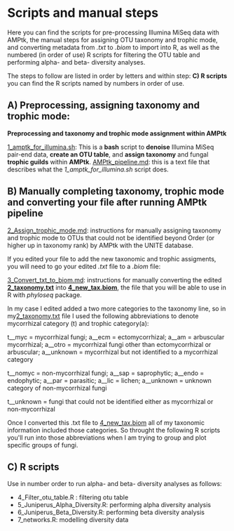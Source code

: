 # Scripts and manual steps  

Here you can find the scripts for pre-processing Illumina MiSeq data with AMPtk, the manual steps for assigning OTU taxonomy and trophic mode, and converting metadata from *.txt* to *.biom* to import into R, as well as the numbered (in order of use) R scripts for filtering the OTU table and performing alpha- and beta- diversity analyses. 

The steps to follow are listed in order by letters and within step: **C) R scripts** you can find the R scripts named by numbers in order of use.  

## A) Preprocessing, assigning taxonomy and trophic mode:

**Preprocessing and taxonomy and trophic mode assignment within AMPtk**

[1_amptk_for_illumina.sh](https://github.com/bc-anaisabel/juniperus_paper/tree/master/bin/1_amptk_for_illumina.sh): This is a **bash** script to **denoise** Illumina MiSeq pair-end data, **create an OTU table**, and **assign taxonomy** and fungal **trophic guilds** within **AMPtk**. [AMPtk_pipeline.md](https://github.com/bc-anaisabel/juniperus_paper/tree/master/bin/AMPtk_pipeline.md): this is a text file that describes what the *1_amptk_for_illumina.sh* script does. 

## B) Manually completing taxonomy, trophic mode and converting your file after running AMPtk pipeline 

[2_Assign_trophic_mode.md](https://github.com/bc-anaisabel/juniperus_paper/tree/master/bin/2_Assign_trophic_mode.md): instructions for manually assigning taxonomy and trophic mode to OTUs that could not be identified beyond Order (or higher up in taxonomy rank) by AMPtk with the UNITE database.
  
If you edited your file to add the new taxonomic and trophic assigments, you will need to go your edited *.txt* file to a *.biom* file:
  
[3_Convert_txt_to_biom.md](https://github.com/bc-anaisabel/juniperus_paper/tree/master/bin/3_Convert_txt_to_biom.md): instructions for manually converting the edited **[2_taxonomy.txt](https://github.com/bc-anaisabel/juniperus_paper/tree/master/data/2_taxonomy.txt)** into **[4_new_tax.biom](https://github.com/bc-anaisabel/juniperus_paper/tree/master/data/4_new_tax.biom)**, the file that you will be able to use in R with *phyloseq* package. 

In my case I edited added a two more categories to the taxonomy line, so in my[2_taxonomy.txt](https://github.com/bc-anaisabel/juniperus_paper/tree/master/data/2_taxonomy.txt) file I used the following abbreviations to denote mycorrhizal category (t) and trophic category(a): 

t__myc = mycorrhizal fungi;
	a__ecm = ectomycorrhizal; 
	a__am = arbuscular mycorrhizal;
	a__otro = mycorrhizal fungi other than ectomycorrhizal or arbuscular;
	a__unknown = mycorrhizal but not identified to a mycorrhizal category


t__nomyc = non-mycorrhizal fungi;
	a__sap = saprophytic;
	a__endo = endophytic;
	a__par = parasitic; 
	a__lic = lichen;
	a__unknown = unknown category of non-mycorrhizal fungi
	
t__unknown = fungi that could not be identified either as mycorrhizal or non-mycorrhizal 

Once I converted this .txt file to [4_new_tax.biom](https://github.com/bc-anaisabel/juniperus_paper/tree/master/data/4_new_tax.biom) all of my taxonomic information included those categories. So throught the following R scripts you'll run into those abbreviations when I am trying to group and plot specific groups of fungi. 

## C) R scripts 
Use in number order to run alpha- and beta- diversity analyses as follows:
  * 4_Filter_otu_table.R : filtering otu table
  * 5_Juniperus_Alpha_Diversity.R: performing alpha diversity analysis
  * 6_Juniperus_Beta_Diversity.R: performing beta diversity analysis
  * 7_networks.R: modelling diversity data 
  
 
  
  



  

